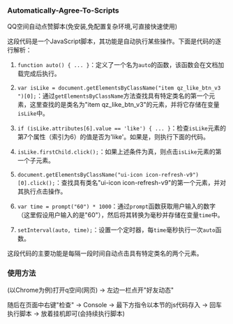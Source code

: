 ### Automatically-Agree-To-Scripts



QQ空间自动点赞脚本(免安装,免配置复杂环境,可直接快速使用)

 这段代码是一个JavaScript脚本，其功能是自动执行某些操作。下面是代码的逐行解析：

1. `function auto() { ... }`：定义了一个名为`auto`的函数，该函数会在文档加载完成后执行。

2. `var isLike = document.getElementsByClassName("item qz_like_btn_v3 ")[0];`：通过`getElementsByClassName`方法查找具有特定类名的第一个元素，这里查找的是类名为"item qz_like_btn_v3"的元素，并将它存储在变量`isLike`中。

3. `if (isLike.attributes[6].value == 'like') { ... }`：检查`isLike`元素的第7个属性（索引为6）的值是否为'like'。如果是，则执行下面的代码。

4. `isLike.firstChild.click();`：如果上述条件为真，则点击`isLike`元素的第一个子元素。

5. `document.getElementsByClassName("ui-icon icon-refresh-v9")[0].click();`：查找具有类名"ui-icon icon-refresh-v9"的第一个元素，并对其执行点击操作。

6. `var time = prompt("60") * 1000`：通过`prompt`函数获取用户输入的数字（这里假设用户输入的是"60"），然后将其转换为毫秒并存储在变量`time`中。

7. `setInterval(auto, time);`：设置一个定时器，每`time`毫秒执行一次`auto`函数。

这段代码的主要功能是每隔一段时间自动点击具有特定类名的两个元素。

### 使用方法

(以Chrome为例)打开q空间(网页) -> 左边一栏点开"好友动态"

随后在页面中右键"检查" -> Console -> 最下方指令以本节的js代码存入 -> 回车执行脚本 -> 放着挂机即可(会持续执行脚本)